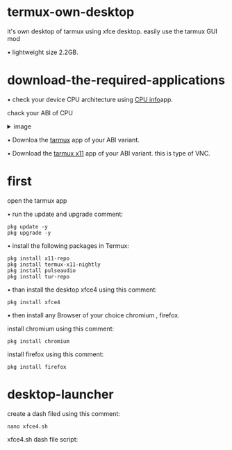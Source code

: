 # termux-own-desktop
it's own desktop of tarmux using xfce desktop. easily use the tarmux GUI mod 

• lightweight size 2.2GB.
# download-the-required-applications

• check your device CPU architecture using [CPU info](https://play.google.com/store/apps/details?id=com.kgurgul.cpuinfo)app.
 
chack your ABI of CPU
<details>
<summary>image</summary>
 
![image1](https://github.com/Iamnod/termux-on-desktop/assets/166691075/68bb34b8-7380-4621-ac8f-601cbc737589)

</details>

• Downloa the [tarmux](https://github.com/termux/termux-app/releases/tag/v0.118.0) app of your ABI variant.

• Download the [tarmux x11](https://github.com/termux/termux-x11/releases) app of your ABI variant.
this is type of VNC.

 # first

 open the tarmux app

• run the update and upgrade comment:

```
pkg update -y
pkg upgrade -y
```

• install the following packages in Termux:
```
pkg install x11-repo
pkg install termux-x11-nightly
pkg install pulseaudio
pkg install tur-repo
```

• than install the desktop xfce4 using this comment:
```
pkg install xfce4
```
• then install any Browser of your choice chromium , firefox.

install chromium using this comment:
```
pkg install chromium
```

install firefox using this comment:
```
pkg install firefox
```
# desktop-launcher
create a dash filed using this comment:
```
nano xfce4.sh
```
xfce4.sh dash file script:
```

